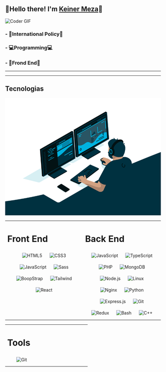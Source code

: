 
## 👋Hello there! I'm [Keiner Meza][website]👦

<img src="https://media.giphy.com/media/SWoSkN6DxTszqIKEqv/giphy.gif" alt="Coder GIF" width="500" height="400">



### - 💖International Policy💖

### - 💻Programming💻

### - 🎯Frond End🎯


<!--Link-->
[website]: https://www.facebook.com/Keinermeza2004


<hr>
<hr>
</>

###

## Tecnologias 

<img src="gif/code.gif" alt="">


<table><tr><td valign="top" width="33%">

# Front End
<div align="center">

<img style="margin: 10px" src="https://img.icons8.com/color/96/000000/html-5.png" alt="HTML5" height="80" title="Html5" />  

<img style="margin: 10px" src="https://img.icons8.com/color/96/000000/css3.png" alt="CSS3" height="80" title="Css3" />

<img style="margin: 10px" src="https://img.icons8.com/color/96/000000/javascript-logo-1.png" alt="JavaScript" height="80" />

<img style="margin: 10px" src="https://img.icons8.com/color/96/000000/sass.png" alt="Sass" height="80"/>  

<img style="margin: 10px" src="https://icons.getbootstrap.com/assets/img/icons-hero.png" alt="BoopStrap" height="80"/>  

<img style="margin: 10px" src="https://tailwindcss.com/_next/static/media/tailwindcss-mark.cb8046c163f77190406dfbf4dec89848.svg" alt="Tailwind" height="60"/> 

<img style="margin: 10px" src="https://img.icons8.com/color/96/000000/react-native.png" alt="React" height="80" />  
  

</div></td>



<td valign="top" width="33%">

# Back End  
<div align="center">  
<img style="margin: 10px" src="https://profilinator.rishav.dev/skills-assets/javascript-original.svg" alt="JavaScript" height="50" />  
<img style="margin: 10px" src="https://profilinator.rishav.dev/skills-assets/typescript-original.svg" alt="TypeScript" height="50" />  
<img style="margin: 10px" src="https://profilinator.rishav.dev/skills-assets/php-original.svg" alt="PHP" height="50" />  
<img style="margin: 10px" src="https://profilinator.rishav.dev/skills-assets/mongodb-original-wordmark.svg" alt="MongoDB" height="50" />  
<img style="margin: 10px" src="https://profilinator.rishav.dev/skills-assets/nodejs-original-wordmark.svg" alt="Node.js" height="50" />  
<img style="margin: 10px" src="https://profilinator.rishav.dev/skills-assets/linux-original.svg" alt="Linux" height="50" />  
<img style="margin: 10px" src="https://profilinator.rishav.dev/skills-assets/nginx-original.svg" alt="Nginx" height="50" />  
<img style="margin: 10px" src="https://profilinator.rishav.dev/skills-assets/python-original.svg" alt="Python" height="50" />  
<img style="margin: 10px" src="https://profilinator.rishav.dev/skills-assets/express-original-wordmark.svg" alt="Express.js" height="50" />  
<img style="margin: 10px" src="https://profilinator.rishav.dev/skills-assets/git-scm-icon.svg" alt="Git" height="50" />  
<img style="margin: 10px" src="https://profilinator.rishav.dev/skills-assets/redux-original.svg" alt="Redux" height="50" />  
<img style="margin: 10px" src="https://profilinator.rishav.dev/skills-assets/gnu_bash-icon.svg" alt="Bash" height="50" />  
<img style="margin: 10px" src="https://profilinator.rishav.dev/skills-assets/cplusplus-original.svg" alt="C++" height="50" />  
</div></td>






<table><tr><td valign="top" width="33%">

# Tools
<div align="center">

<img style="margin: 10px" src="https://img.icons8.com/color/96/000000/git.png" alt="Git" height="96" />

</div></td><td valign="top" width="50%">
